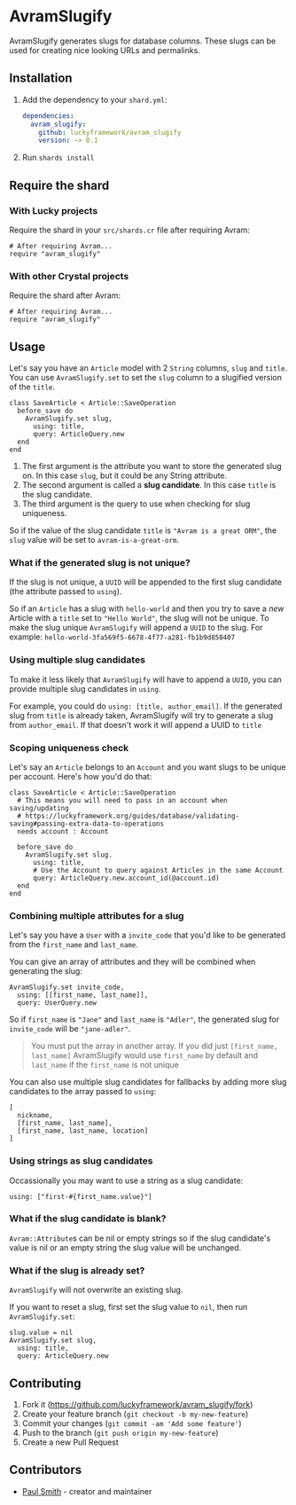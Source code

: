 # AvramSlugify

AvramSlugify generates slugs for database columns. These slugs can be used for
creating nice looking URLs and permalinks.

## Installation

1. Add the dependency to your `shard.yml`:

   ```yaml
   dependencies:
     avram_slugify:
       github: luckyframework/avram_slugify
       version: ~> 0.1
   ```

2. Run `shards install`

## Require the shard

### With Lucky projects

Require the shard in your `src/shards.cr` file after requiring Avram:

```crystal
# After requiring Avram...
require "avram_slugify"
```
### With other Crystal projects

Require the shard after Avram:

```crystal
# After requiring Avram...
require "avram_slugify"
```

## Usage

Let's say you have an `Article` model with 2 `String` columns, `slug` and
`title`. You can use `AvramSlugify.set` to set the `slug` column to a slugified
version of the `title`.

```crystal
class SaveArticle < Article::SaveOperation
  before_save do
    AvramSlugify.set slug,
      using: title,
      query: ArticleQuery.new
  end
end
```

1. The first argument is the attribute you want to store the generated slug
   on. In this case `slug`, but it could be any String attribute.
1. The second argument is called a **slug candidate**. In this case `title`
   is the slug candidate.
1. The third argument is the query to use when checking for slug uniqueness.

So if the value of the slug candidate `title` is `"Avram is a great ORM"`, the
`slug` value will be set to `avram-is-a-great-orm`.

### What if the generated slug is not unique?

If the slug is not unique, a `UUID` will be appended to the first slug
candidate (the attribute passed to `using`).

So if an `Article` has a slug with `hello-world` and then you try to save a *new*
Article with a `title` set to `"Hello World"`, the slug will not be unique. To
make the slug unique `AvramSlugify` will append a `UUID` to the slug.
For example: `hello-world-3fa569f5-6678-4f77-a281-fb1b9d850407`

### Using multiple slug candidates

To make it less likely that `AvramSlugify` will have to append a `UUID`, you can
provide multiple slug candidates in `using`.

For example, you could do `using: [title, author_email]`. If the generated
slug from `title` is already taken, AvramSlugify will try to generate a slug
from `author_email`. If that doesn't work it will append a UUID to `title`

### Scoping uniqueness check

Let's say an `Article` belongs to an `Account` and you want slugs to be unique per
account. Here's how you'd do that:

```crystal
class SaveArticle < Article::SaveOperation
  # This means you will need to pass in an account when saving/updating
  # https://luckyframework.org/guides/database/validating-saving#passing-extra-data-to-operations
  needs account : Account

  before_save do
    AvramSlugify.set slug.
      using: title,
      # Use the Account to query against Articles in the same Account
      query: ArticleQuery.new.account_id(@account.id)
  end
end
```

### Combining multiple attributes for a slug

Let's say you have a `User` with a `invite_code` that you'd like to be generated
from the `first_name` and `last_name`.

You can give an array of attributes and they will be combined when generating
the slug:

```crystal
AvramSlugify.set invite_code,
  using: [[first_name, last_name]],
  query: UserQuery.new
```

So if `first_name` is `"Jane"` and `last_name` is `"Adler"`, the generated
slug for `invite_code` will be `"jane-adler"`.

> You must put the array in another array. If you did just
> `[first_name, last_name]` AvramSlugify would use `first_name` by default and
> `last_name` if the `first_name` is not unique

You can also use multiple slug candidates for fallbacks by adding more slug
candidates to the array passed to `using`:

```
[
  nickname,
  [first_name, last_name],
  [first_name, last_name, location]
]
```

### Using strings as slug candidates

Occassionally you may want to use a string as a slug candidate:

```crystal
using: ["first-#{first_name.value}"]
```

### What if the slug candidate is blank?

`Avram::Attribute`s can be nil or empty strings so if the slug candidate's
value is nil or an empty string the slug value will be unchanged.

### What if the slug is already set?

`AvramSlugify` will not overwrite an existing slug.

If you want to reset a slug, first set the slug value to `nil`, then run
`AvramSlugify.set`:

```crystal
slug.value = nil
AvramSlugify.set slug,
  using: title,
  query: ArticleQuery.new
```

## Contributing

1. Fork it (<https://github.com/luckyframework/avram_slugify/fork>)
2. Create your feature branch (`git checkout -b my-new-feature`)
3. Commit your changes (`git commit -am 'Add some feature'`)
4. Push to the branch (`git push origin my-new-feature`)
5. Create a new Pull Request

## Contributors

- [Paul Smith](https://github.com/paulcsmith) - creator and maintainer
